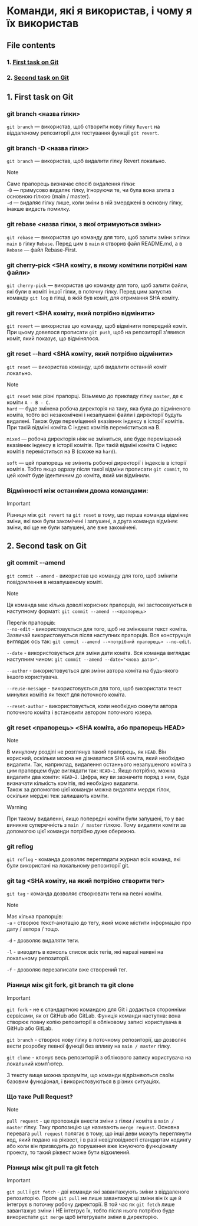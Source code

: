 # Команди, які я використав, і чому я їх використав

## File contents
### 1. [First task on Git](#1-first-task-on-git-1) 
### 2. [Second task on Git](#2-second-task-on-git-1)

## 1. First task on Git

### git branch <назва гілки>
``` git branch ``` — використав, щоб створити нову гілку ``` Revert ``` на віддаленому репозиторії для тестування функції ```git revert```. 

### git branch -D <назва гілки>
``` git branch ``` — використав, щоб видалити гілку Revert локально.

>[!NOTE]
>
>Саме прапорець визначає спосіб видалення гілки:
>\
>``` -D ``` — примусово видаляє гілку, ігноруючи те, чи була вона злита з основною гілкою (main / master).
>\
>``` -d ``` — видаляє гілку лише, коли зміни в ній змерджені в основну гілку, інакше видасть помилку.

### git rebase <назва гілки, з якої отримуються зміни>
``` git rebase ``` — використав цю команду для того, щоб залити зміни з гілки ``` main ``` в гілку ``` Rebase ```. Перед цим в ``` main ``` я створив файл README.md, а в ``` Rebase ``` — файл Rebase-First.

### git cherry-pick <SHA коміту, в якому комітили потрібні нам файли>
``` git cherry-pick ``` — використав цю команду для того, щоб залити файли, які були в коміті іншої гілки, в поточну гілку. Перед цим запустив команду ``` git log ``` в гілці, в якій був коміт, для отримання SHA коміту.

### git revert <SHA коміту, який потрібно відмінити>
``` git revert ``` — використав цю команду, щоб відмінити попередній коміт. При цьому довелося прописати ``` git push ```, щоб на репозиторії з'явився коміт, який показує, що відмінялося.

### git reset --hard <SHA коміту, який потрібно відмінити>
``` git reset ``` — використав команду, щоб видалити останній коміт локально. 

>[!NOTE]
>
>``` git reset ``` має різні прапорці.
>Візьмемо до прикладу гілку ``` master ```, де є коміти ``` A - B - C ```.
>\
>``` hard ``` — буде змінена робоча директорія на таку, яка була до відміненого коміта, тобто всі незакомічені і незапушені файли і директорії будуть видалені. Також буде переміщений вказівник індексу в історії комітів. При такій відміні коміта C індекс комітів переміститься на B.
>
> ``` mixed ``` — робоча директорія ніяк не зміниться, але буде переміщений вказівник індексу в історії комітів. При такій відміні коміта C індекс комітів переміститься на B (схоже на ``` hard ```).
>
> ``` soft ``` — цей прапорець не змінить робочої директорії і індексів в історії комітів. Тобто якщо одразу після такої відміни прописати ``` git commit ```, то цей коміт буде ідентичним до коміта, який ми відмінили.

### Відмінності між останніми двома командами:
>[!IMPORTANT]
>
>Різниця між ``` git revert ``` та ``` git reset ``` в тому, що перша команда відміняє зміни, які вже були закомічені і запушені, а друга команда відміняє зміни, які ще не були запушені, але вже закомічені.

## 2. Second task on Git

### git commit --amend 
``` git commit --amend ``` - використав цю команду для того, щоб змінити повідомлення в незапушеному коміті. 

>[!NOTE]
>
>Ця команда має кілька доволі корисних прапорців, які застосовуються в наступному форматі: ``` git commit --amend --<прапорець> ```
>
>Перелік прапорців:
>\
>``` --no-edit ``` - використовується для того, щоб не змінювати текст коміта. Зазвичай використовується після наступних прапорців. Вся конструкція виглядає ось так: ``` git commit --amend --<потрібний прапорець> --no-edit ```.
> 
>``` --date ``` - використовується для зміни дати коміта. Вся команда виглядає наступним чином: ``` git commit --amend --date="<нова дата>" ```.
>
>``` --author ``` - використовується для зміни автора коміта на будь-якого іншого користувача.
>
>``` --reuse-message ``` - використовується для того, щоб використати текст минулих комітів як текст для поточного коміта.
>
>``` --reset-author ``` - використовується, коли необхідно скинути автора поточного коміта і встановити автором поточного юзера.

### git reset <прапорець> <SHA коміта, або прапорець HEAD>

> [!NOTE]
>
>В минулому розділі не розглянув такий прапорець, як ``` HEAD ```. Він корисний, оскільки можна не дізнаватися SHA коміта, який необхідно видалити. Так, наприклад, видалення останнього незапушеного коміта з цим прапорцем буде виглядати так: ``` HEAD~1 ```. Якщо потрібно, можна видалити два коміти: ``` HEAD~2 ```. Цифра, яку ви зазначите поряд з ним, буде визначати кількість комітів, які необхідно видалити.
>\
>Також за допомогою цієї команди можна видаляти мердж гілок, оскільки мерджі теж залишають коміти.

>[!WARNING]
>
> При такому видаленні, якщо попередні коміти були запушені, то у вас виникне суперечність з ``` main / master ``` гілкою. Тому видаляти коміти за допомогою цієї команди потрібно дуже обережно.

### git reflog
``` git reflog ``` - команда дозволяє переглядати журнал всіх команд, які були використані на локальному репозиторії git. 

### git tag <SHA коміту, на який потрібно створити тег>
``` git tag ``` - команда дозволяє створювати теги на певні коміти. 

>[!NOTE]
>
>Має кілька прапорців:
>\
> ``` -a ``` - створює текст-анотацію до тегу, який може містити інформацію про дату / автора / тощо.
>
>``` -d ``` - дозволяє видаляти теги. 
>
>``` -l ``` - виводить в консоль список всіх тегів, які наразі наявні на локальному репозиторії.
>
>``` -f ``` - дозволяє перезаписати вже створений тег.

### Різниця між git fork, git branch та git clone

>[!IMPORTANT]
>
>``` git fork ``` - не є стандартною командою для Git і додається сторонніми сервісами, як от GitHub або GitLab. Функція команди наступна: вона створює повну копію репозиторії в обліковому записі користувача в GitHub або GitLab. 
>
>``` git branch ``` - створює нову гілку в поточному репозиторії, що дозволяє вести розробку певної функції без впливу на ``` main / master ``` гілку. 
>
>``` git clone ``` - клонує весь репозиторій з облікового запису користувача на локальний комп'ютер. 
>
>З тексту вище можна зрозуміти, що команди відрізняються своїм базовим функціонал, і використовуються в різних ситуаціях.

### Що таке Pull Request?

> [!NOTE]
>
>``` pull request ``` - це пропозиція внести зміни з гілки / коміта в ``` main / master ``` гілку. Таку пропозицію ще називають ``` merge request ```. Основна перевага ``` pull request ``` полягає в тому, що інші деви можуть переглянути код, який подано на ріквест, і в разі невідповідності стандартам кодингу або коли він призводить до порушення вже існуючого функціоналу проекту, то такий ріквест може бути відхилений.


### Різниця між git pull та git fetch

>[!IMPORTANT]
>
>``` git pull ``` і ``` git fetch ``` - дві команди які завантажують зміни з віддаленого репозиторію. Проте ``` git pull ``` не лише завантажує ці зміни він їх ще й інтегрує в поточну робочу директорії. В той час як ``` git fetch ``` лише завантажує зміни і НЕ інтегрує їх, тобто після нього потрібно буде використати ``` git merge ``` щоб інтегрувати зміни в директорію.